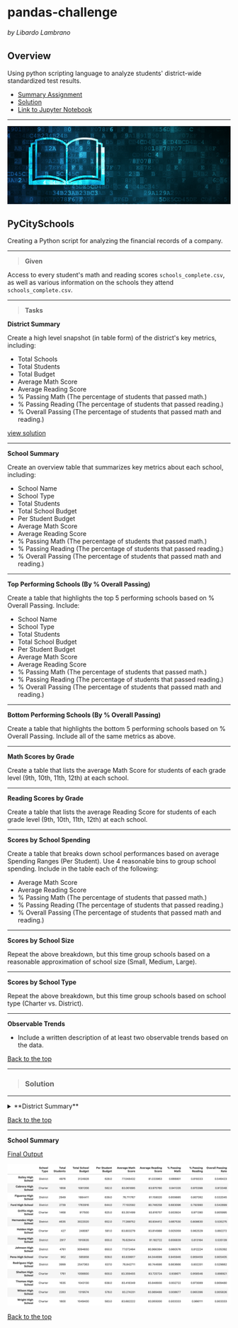 # pandas-challenge
###### by Libardo Lambrano

## Overview <a name="top"></a>

Using python scripting language to analyze students' district-wide standardized test results.

* [Summary Assignment](#pycityschools)
* [Solution](#solution)
* [Link to Jupyter Notebook](PyCitySchools/standarized-test-results.ipynb)

---
![](images/education.png)
## PyCitySchools 

Creating a Python script for analyzing the financial records of a company. <a name="pycityschools"></a>

---
> **Given**

Access to every student's math and reading scores `schools_complete.csv`, as well as various information on the schools they attend `schools_complete.csv`. 

---
> **Tasks**

**District Summary**

Create a high level snapshot (in table form) of the district's key metrics, including:

* Total Schools
* Total Students
* Total Budget
* Average Math Score
* Average Reading Score
* % Passing Math (The percentage of students that passed math.)
* % Passing Reading (The percentage of students that passed reading.)
* % Overall Passing (The percentage of students that passed math and reading.)

[view solution](#summary_district)

---
**School Summary**

Create an overview table that summarizes key metrics about each school, including:

* School Name
* School Type
* Total Students
* Total School Budget
* Per Student Budget
* Average Math Score
* Average Reading Score
* % Passing Math (The percentage of students that passed math.)
* % Passing Reading (The percentage of students that passed reading.)
* % Overall Passing (The percentage of students that passed math and reading.)

---
**Top Performing Schools (By % Overall Passing)**

Create a table that highlights the top 5 performing schools based on % Overall Passing. Include:
* School Name
* School Type
* Total Students
* Total School Budget
* Per Student Budget
* Average Math Score
* Average Reading Score
* % Passing Math (The percentage of students that passed math.)
* % Passing Reading (The percentage of students that passed reading.)
* % Overall Passing (The percentage of students that passed math and reading.)

---
**Bottom Performing Schools (By % Overall Passing)**

Create a table that highlights the bottom 5 performing schools based on % Overall Passing. Include all of the same metrics as above.

---
**Math Scores by Grade** 

Create a table that lists the average Math Score for students of each grade level (9th, 10th, 11th, 12th) at each school.

---
**Reading Scores by Grade**

Create a table that lists the average Reading Score for students of each grade level (9th, 10th, 11th, 12th) at each school.

---
**Scores by School Spending**

Create a table that breaks down school performances based on average Spending Ranges (Per Student). Use 4 reasonable bins to group school spending. Include in the table each of the following:

* Average Math Score
* Average Reading Score
* % Passing Math (The percentage of students that passed math.)
* % Passing Reading (The percentage of students that passed reading.)
* % Overall Passing (The percentage of students that passed math and reading.)

---
**Scores by School Size**

Repeat the above breakdown, but this time group schools based on a reasonable approximation of school size (Small, Medium, Large).

---
**Scores by School Type**

Repeat the above breakdown, but this time group schools based on school type (Charter vs. District).

---
**Observable Trends**

* Include a written description of at least two observable trends based on the data.

[Back to the top](#top)

---
> ### Solution <a name="solution"></a>
---

<details><summary>**District Summary**</summary>



<ins>Final Output</ins>

![School Summary](images/01_district_summary.png)

<ins>Steps</ins>

1. Import modules, read source files

    ```
    schools_data_path = "../Resources/schools_complete.csv"
    students_data_path = "../Resources/students_complete.csv"
    schools_df = pd.read_csv(schools_data_path)
    students_df = pd.read_csv(students_data_path)
    ```

2. Combine datasets

    ```
    school_students_df = pd.merge(students_df, schools_df, how='left', on=['school_name', 'school_name'])
    school_students_df
    ```

![Files Combined](images/01a_combined_files.png)

3. Calculate totals, averages, and % passing scores

    ```
    # Finding total schools 
    schools_count = len(school_students_df['school_name'].unique())

    # finding total students
    students_count = len(school_students_df['student_name'])

    # finding total budget
    total_budget = sum(school_students_df['budget'].unique())

    # finding average math score
    ave_math_score = (school_students_df['math_score'].mean())

    # finding average reading score
    ave_reading_score = (school_students_df['reading_score'].mean())

    # finding % passing math
    num_passing_math = school_students_df.loc[school_students_df['math_score'] >=70]['math_score'].count()
    per_passing_math = num_passing_math/students_count
    per_passing_math

    # finding % passing reading 
    num_passing_reading = school_students_df.loc[school_students_df['reading_score'] >=70]['reading_score'].count()
    per_passing_reading = num_passing_reading/students_count

    # finding overal passing 
    overall_passing = school_students_df[(school_students_df['reading_score'] >= 70) & (school_students_df['math_score'] >= 70)]['student_name'].count()/students_count
    ```
4. Assign values to dataframe and apply format to the numbers

    ```
    summary_df = pd.DataFrame({
                            'Total Schools': [schools_count],
                            'Total Students': [students_count],
                            'Total Budget': [total_budget],
                            'Average Math Score': [ave_math_score],
                            'Average Reading Score': [ave_reading_score],
                            '% Passing Math': [per_passing_math],
                            '% Passing Reading': [per_passing_reading],
                            'Overall Passing': [overall_passing]
                            })

    summary_df.style.format({'Total Schools':'{:,}', 
                            'Total Students':'{:,}',
                            'Total Budget':'${:,}', 
                            'Average Math Score':'{:.1f}', 
                            'Average Reading Score':'{:.1f}', 
                            '% Passing Math':'{:.1%}', 
                            '% Passing Reading':'{:.1%}', 
                            'Overall Passing':'{:.1%}'})

    summary_df
    ```

</details>

[Back to the top](#top)

---
**School Summary**

<ins>Final Output</ins>

![Files Combined](images/02_school_summary.png)

[Back to the top](#top)
